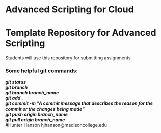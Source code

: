 # Advanced Scripting for Cloud
<H1>Template Repository for Advanced Scripting</H1>
Students will use this repository for submitting assignments

<H3>Some helpful git commands:</H3>
<b><i>git status<br>
git branch<br>
git branch branch_name<br>
git add .<br>
git commit -m "A commit message that describes the reason for the commit or the changes being made"<br>
git push origin branch_name<br>
  git pull origin branch_name<br></b></i>
#Hunter Hanson hjhanson@madisoncollege.edu
